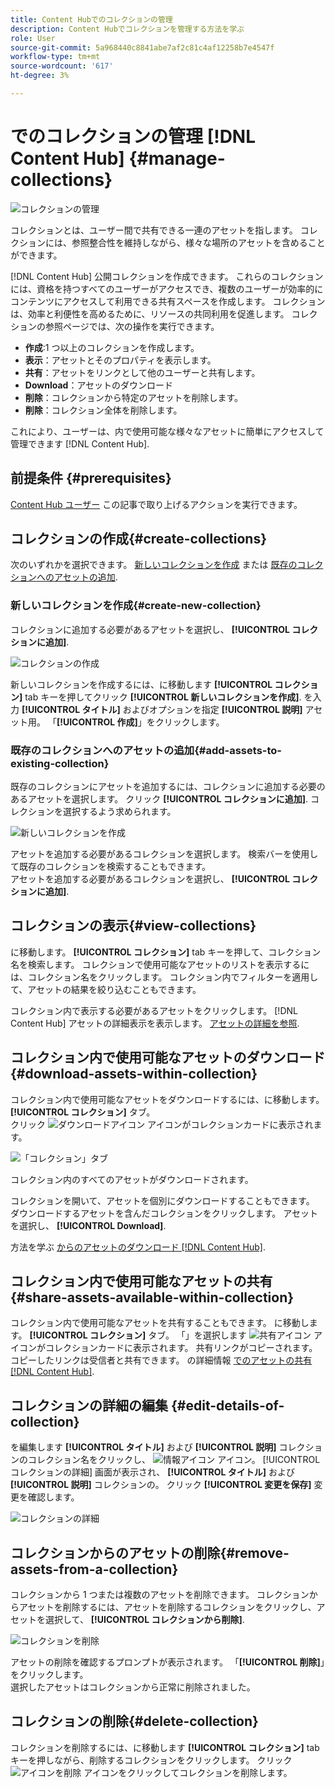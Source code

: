 ```yaml
---
title: Content Hubでのコレクションの管理
description: Content Hubでコレクションを管理する方法を学ぶ
role: User
source-git-commit: 5a968440c8841abe7af2c81c4af12258b7e4547f
workflow-type: tm+mt
source-wordcount: '617'
ht-degree: 3%

---
```


# でのコレクションの管理 [!DNL Content Hub] {#manage-collections}

<!-- ![Manage collections](assets/manage-collections.jpg) -->
![コレクションの管理](assets/manage-collection.png)

コレクションとは、ユーザー間で共有できる一連のアセットを指します。 コレクションには、参照整合性を維持しながら、様々な場所のアセットを含めることができます。

[!DNL Content Hub] 公開コレクションを作成できます。 これらのコレクションには、資格を持つすべてのユーザーがアクセスでき、複数のユーザーが効率的にコンテンツにアクセスして利用できる共有スペースを作成します。 コレクションは、効率と利便性を高めるために、リソースの共同利用を促進します。 コレクションの参照ページでは、次の操作を実行できます。

* **作成**:1 つ以上のコレクションを作成します。
* **表示**：アセットとそのプロパティを表示します。
* **共有**：アセットをリンクとして他のユーザーと共有します。
* **Download**：アセットのダウンロード
* **削除**：コレクションから特定のアセットを削除します。
* **削除**：コレクション全体を削除します。

これにより、ユーザーは、内で使用可能な様々なアセットに簡単にアクセスして管理できます [!DNL Content Hub].

## 前提条件 {#prerequisites}

[Content Hub ユーザー](deploy-content-hub.md#onboard-content-hub-users) この記事で取り上げるアクションを実行できます。

## コレクションの作成{#create-collections}

次のいずれかを選択できます。 [新しいコレクションを作成](#create-new-collection) または [既存のコレクションへのアセットの追加](#add-assets-to-existing-collection).

### 新しいコレクションを作成{#create-new-collection}

コレクションに追加する必要があるアセットを選択し、 **[!UICONTROL コレクションに追加]**.

![コレクションの作成](assets/add-assets-collection.jpg)

新しいコレクションを作成するには、に移動します **[!UICONTROL コレクション]** tab キーを押してクリック **[!UICONTROL 新しいコレクションを作成]**. を入力 **[!UICONTROL タイトル]** およびオプションを指定 **[!UICONTROL 説明]** アセット用。 「**[!UICONTROL 作成]**」をクリックします。

### 既存のコレクションへのアセットの追加{#add-assets-to-existing-collection}

既存のコレクションにアセットを追加するには、コレクションに追加する必要のあるアセットを選択します。 クリック **[!UICONTROL コレクションに追加]**. コレクションを選択するよう求められます。

![新しいコレクションを作成](assets/create-add-collection.jpg)

アセットを追加する必要があるコレクションを選択します。 検索バーを使用して既存のコレクションを検索することもできます。 <br>アセットを追加する必要があるコレクションを選択し、 **[!UICONTROL コレクションに追加]**.

## コレクションの表示{#view-collections}

に移動します。 **[!UICONTROL コレクション]** tab キーを押して、コレクション名を検索します。 コレクションで使用可能なアセットのリストを表示するには、コレクション名をクリックします。 コレクション内でフィルターを適用して、アセットの結果を絞り込むこともできます。

コレクション内で表示する必要があるアセットをクリックします。 [!DNL Content Hub] アセットの詳細表示を表示します。 [アセットの詳細を参照](asset-properties-content-hub.md).

<!--
![Asset details](assets/view-collection.jpg)

* **A**: Details and metadata of the asset 
* **B**: Zoom In or Zoom Out the asset 
* **C**: Reset Zoom view 
* **D**: View the previous or next asset 
* **E**: Download the asset 
* **F**: Open the asset in Adobe Express 
* **G**: Hide the metadata of the asset 
* **H**: Share the asset as a link 
-->

## コレクション内で使用可能なアセットのダウンロード{#download-assets-within-collection}

コレクション内で使用可能なアセットをダウンロードするには、に移動します。 **[!UICONTROL コレクション]** タブ。\
クリック ![ダウンロードアイコン](assets/download-icon.svg) アイコンがコレクションカードに表示されます。

![「コレクション」タブ](assets/download-collection.jpg)

コレクション内のすべてのアセットがダウンロードされます。

コレクションを開いて、アセットを個別にダウンロードすることもできます。 ダウンロードするアセットを含んだコレクションをクリックします。 アセットを選択し、 **[!UICONTROL Download]**.

方法を学ぶ [からのアセットのダウンロード [!DNL Content Hub]](download-assets-content-hub.md).

## コレクション内で使用可能なアセットの共有 {#share-assets-available-within-collection}

コレクション内で使用可能なアセットを共有することもできます。 に移動します。 **[!UICONTROL コレクション]** タブ。 「」を選択します ![共有アイコン](assets/share.svg) アイコンがコレクションカードに表示されます。 共有リンクがコピーされます。 コピーしたリンクは受信者と共有できます。 の詳細情報 [でのアセットの共有 [!DNL Content Hub]](share-assets-content-hub.md).

## コレクションの詳細の編集 {#edit-details-of-collection}

を編集します **[!UICONTROL タイトル]** および **[!UICONTROL 説明]** コレクションのコレクション名をクリックし、 ![情報アイコン](assets/info-icon.svg) アイコン。 [!UICONTROL コレクションの詳細] 画面が表示され、 **[!UICONTROL タイトル]** および **[!UICONTROL 説明]** コレクションの。 クリック **[!UICONTROL 変更を保存]** 変更を確認します。

![コレクションの詳細](assets/collection-details.png)

## コレクションからのアセットの削除{#remove-assets-from-a-collection}

コレクションから 1 つまたは複数のアセットを削除できます。 コレクションからアセットを削除するには、アセットを削除するコレクションをクリックし、アセットを選択して、 **[!UICONTROL コレクションから削除]**.

![コレクションを削除](assets/remove-collection-new.jpg)

アセットの削除を確認するプロンプトが表示されます。 「**[!UICONTROL 削除]**」をクリックします。\
選択したアセットはコレクションから正常に削除されました。

## コレクションの削除{#delete-collection}

コレクションを削除するには、に移動します **[!UICONTROL コレクション]** tab キーを押しながら、削除するコレクションをクリックします。 クリック ![アイコンを削除](assets/remove-icon.svg) アイコンをクリックしてコレクションを削除します。
